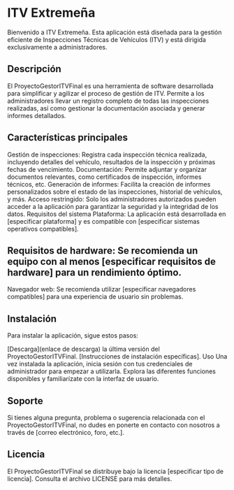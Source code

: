 # ITV Extremeña
Bienvenido a  ITV Extremeña. Esta aplicación está diseñada para la gestión eficiente de Inspecciones Técnicas de Vehículos (ITV) y está dirigida exclusivamente a administradores.

## Descripción
El ProyectoGestorITVFinal es una herramienta de software desarrollada para simplificar y agilizar el proceso de gestión de ITV. Permite a los administradores llevar un registro completo de todas las inspecciones realizadas, así como gestionar la documentación asociada y generar informes detallados.

## Características principales

Gestión de inspecciones: Registra cada inspección técnica realizada, incluyendo detalles del vehículo, resultados de la inspección y próximas fechas de vencimiento.
Documentación: Permite adjuntar y organizar documentos relevantes, como certificados de inspección, informes técnicos, etc.
Generación de informes: Facilita la creación de informes personalizados sobre el estado de las inspecciones, historial de vehículos, y más.
Acceso restringido: Solo los administradores autorizados pueden acceder a la aplicación para garantizar la seguridad y la integridad de los datos.
Requisitos del sistema
Plataforma: La aplicación está desarrollada en [especificar plataforma] y es compatible con [especificar sistemas operativos compatibles].

## Requisitos de hardware: Se recomienda un equipo con al menos [especificar requisitos de hardware] para un rendimiento óptimo.
Navegador web: Se recomienda utilizar [especificar navegadores compatibles] para una experiencia de usuario sin problemas.

## Instalación
Para instalar la aplicación, sigue estos pasos:

[Descarga](enlace de descarga) la última versión del ProyectoGestorITVFinal.
[Instrucciones de instalación específicas].
Uso
Una vez instalada la aplicación, inicia sesión con tus credenciales de administrador para empezar a utilizarla. Explora las diferentes funciones disponibles y familiarízate con la interfaz de usuario.

## Soporte
Si tienes alguna pregunta, problema o sugerencia relacionada con el ProyectoGestorITVFinal, no dudes en ponerte en contacto con nosotros a través de [correo electrónico, foro, etc.].

## Licencia
El ProyectoGestorITVFinal se distribuye bajo la licencia [especificar tipo de licencia]. Consulta el archivo LICENSE para más detalles.
